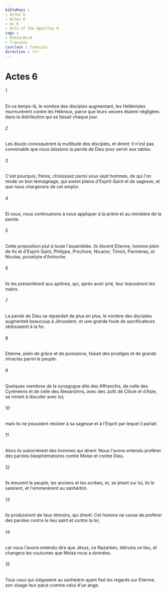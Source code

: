 ```yaml
---
bibleKeys : 
- Actes 6
- Actes 6
- Ac 6
- Acts of the Apostles 6
tags : 
- Bible/Ac/6
- français
cssclass : français
direction : ltr
---
```


# Actes 6

###### 1
En ce temps-là, le nombre des disciples augmentant, les Hellénistes murmurèrent contre les Hébreux, parce que leurs veuves étaient négligées dans la distribution qui se faisait chaque jour.
###### 2
Les douze convoquèrent la multitude des disciples, et dirent: Il n'est pas convenable que nous laissions la parole de Dieu pour servir aux tables.
###### 3
C'est pourquoi, frères, choisissez parmi vous sept hommes, de qui l'on rende un bon témoignage, qui soient pleins d'Esprit-Saint et de sagesse, et que nous chargerons de cet emploi.
###### 4
Et nous, nous continuerons à nous appliquer à la prière et au ministère de la parole.
###### 5
Cette proposition plut à toute l'assemblée. Ils élurent Etienne, homme plein de foi et d'Esprit-Saint, Philippe, Prochore, Nicanor, Timon, Parménas, et Nicolas, prosélyte d'Antioche.
###### 6
Ils les présentèrent aux apôtres, qui, après avoir prié, leur imposèrent les mains.
###### 7
La parole de Dieu se répandait de plus en plus, le nombre des disciples augmentait beaucoup à Jérusalem, et une grande foule de sacrificateurs obéissaient à la foi.
###### 8
Etienne, plein de grâce et de puissance, faisait des prodiges et de grands miracles parmi le peuple.
###### 9
Quelques membres de la synagogue dite des Affranchis, de celle des Cyrénéens et de celle des Alexandrins, avec des Juifs de Cilicie et d'Asie, se mirent à discuter avec lui;
###### 10
mais ils ne pouvaient résister à sa sagesse et à l'Esprit par lequel il parlait.
###### 11
Alors ils subornèrent des hommes qui dirent: Nous l'avons entendu proférer des paroles blasphématoires contre Moïse et contre Dieu.
###### 12
Ils émurent le peuple, les anciens et les scribes, et, se jetant sur lui, ils le saisirent, et l'emmenèrent au sanhédrin.
###### 13
Ils produisirent de faux témoins, qui dirent: Cet homme ne cesse de proférer des paroles contre le lieu saint et contre la loi;
###### 14
car nous l'avons entendu dire que Jésus, ce Nazaréen, détruira ce lieu, et changera les coutumes que Moïse nous a données.
###### 15
Tous ceux qui siégeaient au sanhédrin ayant fixé les regards sur Etienne, son visage leur parut comme celui d'un ange.
